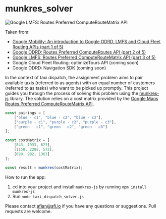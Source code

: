 # munkres_solver

![Google LMFS: Routes Preferred ComputeRouteMatrix API](https://blog.afi.io/content/images/2023/10/Screen-Shot-2023-10-06-at-12.19.09-AM.png "Google LMFS: Routes Preferred ComputeRouteMatrix API")

Taken from: 
- [Google Mobility: An introduction to Google ODRD, LMFS and Cloud Fleet Routing APIs (part 1 of 5)](https://www.afi.io/blog/google-mobility-an-introduction-to-google-odrd-lmfs-and-cloud-fleet-routing-apis/)
- [Google ODRD: Routes Preferred ComputeRoutes API (part 2 of 5)](https://afi.io/blog/google-odrd-routes-preferred-computeroutes-api/)
- [Google LMFS: Routes Preferred ComputeRouteMatrix API (part 3 of 5)](https://www.afi.io/blog/google-lmfs-routes-preferred-computeroutematrix-api/)
- Google Cloud Fleet Routing: optimizeTours API (coming soon)
- Google ODRD: Navigation SDK (coming soon)

In the context of taxi dispatch, the assignment problem aims to pair available taxis (referred to as agents) with an equal number of customers (referred to as tasks) who want to be picked up promptly. This project guides you through the process of solving this problem using the [munkres-js](https://github.com/addaleax/munkres-js) library. The solution relies on a cost matrix provided by the [Google Maps Routes Preferred ComputeRouteMatrix API](https://developers.google.com/maps/documentation/routes_preferred/reference/rest/v1/TopLevel/computeRouteMatrix).

```js
const pairings = [
    ["blue - c1", "blue - c2", "blue - c3"],
    ["purple - c1", "purple - c2", "purple - c3"],
    ["green - c1", "green - c2", "green - c3"]
];

const costMatrix = [
    [843, 1933, 623],
    [1150, 2288, 572],
    [699, 982, 1363]
];

const result = munkres(costMatrix);
```

 How to run the app:
 1. cd into your project and install `munkres-js` by running `npm install munkres-js`
 2. Run `node taxi_dispatch_solver.js`

Please contact afian@afi.io if you have any questions or suggestions. Pull requests are welcome.
